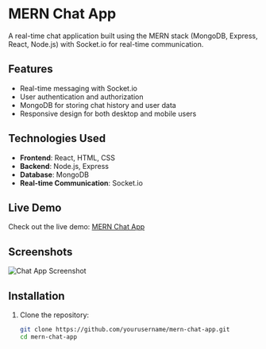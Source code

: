 # MERN Chat App

A real-time chat application built using the MERN stack (MongoDB, Express, React, Node.js) with Socket.io for real-time communication.

## Features

- Real-time messaging with Socket.io
- User authentication and authorization
- MongoDB for storing chat history and user data
- Responsive design for both desktop and mobile users

## Technologies Used

- **Frontend**: React, HTML, CSS
- **Backend**: Node.js, Express
- **Database**: MongoDB
- **Real-time Communication**: Socket.io

## Live Demo

Check out the live demo: [MERN Chat App](https://chat-app-ieyl.onrender.com/)

## Screenshots

![Chat App Screenshot](path/to/your/screenshot.png)

## Installation

1. Clone the repository:

   ```bash
   git clone https://github.com/yourusername/mern-chat-app.git
   cd mern-chat-app
